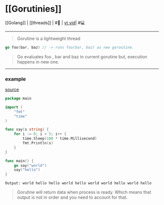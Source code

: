 # [[Gorutinies]]
[[Golang]] | [[threads]] | #🔎 | [yt vid](https://www.youtube.com/watch?v=FJo6eQSWruQ)| #💻 
___
> Gorutine is a lightweight thread 
```go
go foo(bar, baz) // -> runs foo(bar, baz) as new goroutine. 
```
> Go evaluates foo , bar and baz in current gorutine but, execution happens in new one. 
___
### example
[source](https://go.dev/tour/concurrency/1)
```go 
package main

import (
	"fmt"
	"time"
)

func say(s string) {
	for i := 0; i < 5; i++ {
		time.Sleep(100 * time.Millisecond)
		fmt.Println(s)
	}
}

func main() {
	go say("world")
	say("hello")
}
```
`Output: world hello hello world hello world world hello world hello`
> Gorutine will return data when process is ready. Which means that  output is not in order and you need to account for that.